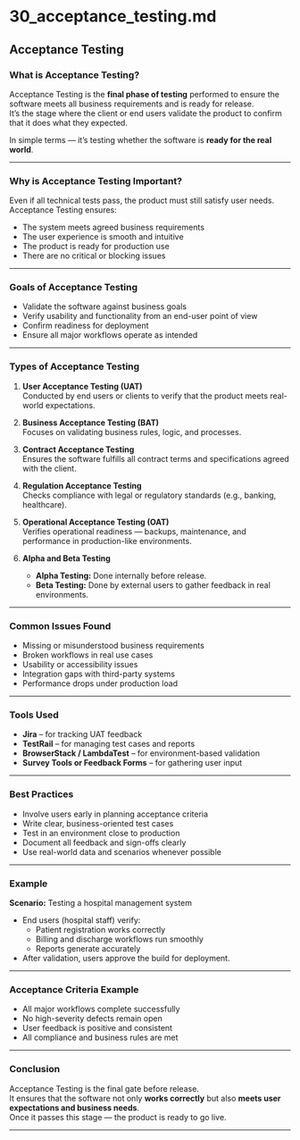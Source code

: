 # 30_acceptance_testing.md

## Acceptance Testing

### What is Acceptance Testing?
Acceptance Testing is the **final phase of testing** performed to ensure the software meets all business requirements and is ready for release.  
It’s the stage where the client or end users validate the product to confirm that it does what they expected.

In simple terms — it’s testing whether the software is **ready for the real world**.

---

### Why is Acceptance Testing Important?
Even if all technical tests pass, the product must still satisfy user needs.  
Acceptance Testing ensures:
- The system meets agreed business requirements  
- The user experience is smooth and intuitive  
- The product is ready for production use  
- There are no critical or blocking issues  

---

### Goals of Acceptance Testing
- Validate the software against business goals  
- Verify usability and functionality from an end-user point of view  
- Confirm readiness for deployment  
- Ensure all major workflows operate as intended  

---

### Types of Acceptance Testing
1. **User Acceptance Testing (UAT)**  
   Conducted by end users or clients to verify that the product meets real-world expectations.

2. **Business Acceptance Testing (BAT)**  
   Focuses on validating business rules, logic, and processes.

3. **Contract Acceptance Testing**  
   Ensures the software fulfills all contract terms and specifications agreed with the client.

4. **Regulation Acceptance Testing**  
   Checks compliance with legal or regulatory standards (e.g., banking, healthcare).

5. **Operational Acceptance Testing (OAT)**  
   Verifies operational readiness — backups, maintenance, and performance in production-like environments.

6. **Alpha and Beta Testing**  
   - **Alpha Testing:** Done internally before release.  
   - **Beta Testing:** Done by external users to gather feedback in real environments.

---

### Common Issues Found
- Missing or misunderstood business requirements  
- Broken workflows in real use cases  
- Usability or accessibility issues  
- Integration gaps with third-party systems  
- Performance drops under production load  

---

### Tools Used
- **Jira** – for tracking UAT feedback  
- **TestRail** – for managing test cases and reports  
- **BrowserStack / LambdaTest** – for environment-based validation  
- **Survey Tools or Feedback Forms** – for gathering user input  

---

### Best Practices
- Involve users early in planning acceptance criteria  
- Write clear, business-oriented test cases  
- Test in an environment close to production  
- Document all feedback and sign-offs clearly  
- Use real-world data and scenarios whenever possible  

---

### Example
**Scenario:** Testing a hospital management system  
- End users (hospital staff) verify:  
  - Patient registration works correctly  
  - Billing and discharge workflows run smoothly  
  - Reports generate accurately  
- After validation, users approve the build for deployment.  

---

### Acceptance Criteria Example
- All major workflows complete successfully  
- No high-severity defects remain open  
- User feedback is positive and consistent  
- All compliance and business rules are met  

---

### Conclusion
Acceptance Testing is the final gate before release.  
It ensures that the software not only **works correctly** but also **meets user expectations and business needs**.  
Once it passes this stage — the product is ready to go live.

---
